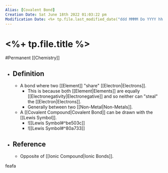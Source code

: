 ```yaml
---
Alias: [Covalent Bond]
Creation Date: Sat June 18th 2022 01:03:22 pm 
Modification Date: <%+ tp.file.last_modified_date("ddd MMMM Do YYYY hh:mm:ss a") %>
---
```

# <%+ tp.file.title %>
#Permanent [[Chemistry]]

- ## Definition
	- A bond where two [[Element]] "share" [[Electron|Electrons]].
		- This is because both [[Element|Elements]] are equally [[Electronegativity|Electronegative]] and so neither can "steal" the [[Electron|Electrons]].
		- Generally between two [[Non-Metal|Non-Metals]].
	- A [[Covalent Compound|Covalent Bond]] can be drawn with the [[Lewis Symbol]].
		- ![[Lewis Symbol#^be503c]]
		- ![[Lewis Symbol#^80a733]]
- ## Reference
	- Opposite of [[Ionic Compound|Ionic Bonds]].


feafa
